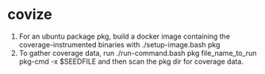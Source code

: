 covize
======

1. For an ubuntu package pkg, build a docker image containing the coverage-instrumented binaries with ./setup-image.bash pkg
2. To gather coverage data, run ./run-command.bash pkg file_name_to_run pkg-cmd -x $SEEDFILE and then scan the pkg dir for coverage data.
